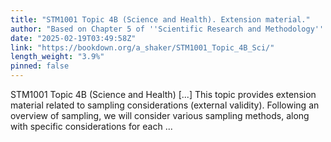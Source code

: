 ```yaml
---
title: "STM1001 Topic 4B (Science and Health). Extension material."
author: "Based on Chapter 5 of ''Scientific Research and Methodology'' by Peter K. Dunn (Dunn 2021)"
date: "2025-02-19T03:49:58Z"
link: "https://bookdown.org/a_shaker/STM1001_Topic_4B_Sci/"
length_weight: "3.9%"
pinned: false
---
```


STM1001 Topic 4B (Science and Health) [...] This topic provides extension material related to sampling considerations (external validity). Following an overview of sampling, we will consider various sampling methods, along with specific considerations for each ...
